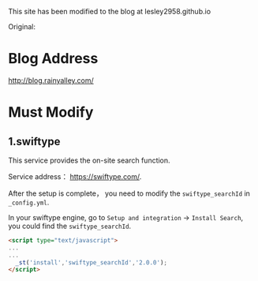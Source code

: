 This site has been modified to the blog at lesley2958.github.io

Original: 

# Blog Address

<http://blog.rainyalley.com/>


# Must Modify

## 1.swiftype

This service provides the on-site search function.

Service address： <https://swiftype.com/>.

After the setup is complete， you need to modify the `swiftype_searchId` in `_config.yml`.

In your swiftype engine, go to `Setup and integration` -> `Install Search`, you could find the `swiftype_searchId`.

```html
<script type="text/javascript">
...
...
  _st('install','swiftype_searchId','2.0.0');
</script>
```
